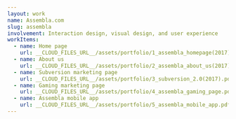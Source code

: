 ```yaml
---
layout: work
name: Assembla.com
slug: assembla
involvement: Interaction design, visual design, and user experience
workItems:
  - name: Home page
    url: __CLOUD_FILES_URL__/assets/portfolio/1_assembla_homepage(2017).pdf
  - name: About us
    url: __CLOUD_FILES_URL__/assets/portfolio/2_assembla_about_us(2017).pdf
  - name: Subversion marketing page
    url: __CLOUD_FILES_URL__/assets/portfolio/3_subversion_2.0(2017).pdf
  - name: Gaming marketing page
    url: __CLOUD_FILES_URL__/assets/portfolio/4_assembla_gaming_page.pdf
  - name: Assembla mobile app
    url: __CLOUD_FILES_URL__/assets/portfolio/5_assembla_mobile_app.pdf
---
```

